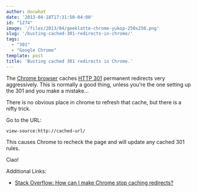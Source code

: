 ```yaml
---
author: docwhat
date: '2013-04-18T17:31:50-04:00'
id: "1274"
image: '/files/2013/04/geeklatte-chrome-yukop-250x250.png'
slug: '/busting-cached-301-redirects-in-chrome/'
tags:
  - "301"
  - "Google Chrome"
template: post
title: 'Busting cached 301 redirects in Chrome.'
---
```


The [Chrome browser](http://www.google.com/chrome/) caches
[HTTP 301](http://en.wikipedia.org/wiki/HTTP_301) permanent redirects very
aggressively. This is normally a good thing, unless you're the one setting up
the 301 and you make a mistake...

There is no obvious place in chrome to refresh that cache, but there is a nifty
trick.

Go to the URL:

    view-source:http://cached-url/

This causes Chrome to recheck the page and will update any cached 301 rules.

Ciao!

<!-- more -->

Additional Links:

- [Stack Overflow: How can I make Chrome stop caching redirects?](http://superuser.com/questions/304589/how-can-i-make-chrome-stop-caching-redirects)
